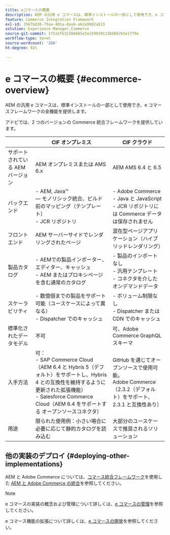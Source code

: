 ```yaml
---
title: eコマースの概要
description: AEM の汎用 e コマースは、標準インストールの一部として使用でき、e コマースフレームワークの全機能を提供します。
feature: Commerce Integration Framework
exl-id: 3567bd28-73aa-401a-8aa9-a62a99d2a613
solution: Experience Manager,Commerce
source-git-commit: 1751bfb32386685e3a159939113b9667b5e17f0e
workflow-type: tm+mt
source-wordcount: '268'
ht-degree: 92%

---
```


# e コマースの概要 {#ecommerce-overview}

AEM の汎用 e コマースは、標準インストールの一部として使用でき、e コマースフレームワークの全機能を提供します。

アドビでは、2 つのバージョンの Commerce 統合フレームワークを提供しています。

|                         | CIF オンプレミス | CIF クラウド |
|-------------------------|--------------------------------------------------------------------------------------------------------------------------------------------------------------------------------------------------------|------------------------------------------------------------------------------------------------------------------------|
| サポートされている AEM バージョン | AEM オンプレミスまたは AMS 6.x | AEM AMS 6.4 と 6.5 |
| バックエンド | - AEM, Java™ <br>  — モノリシック統合、ビルド前のマッピング（テンプレート）<br> - JCR リポジトリ | - Adobe Commerce <br>- Java と JavaScript <br>- JCR リポジトリには Commerce データは保存されません |
| フロントエンド | AEM サーバーサイドでレンダリングされたページ | 混在型ページアプリケーション（ハイブリッドレンダリング） |
| 製品カタログ | - AEMでの製品インポーター、エディター、キャッシュ <br>- AEM またはプロキシページを含む通常のカタログ | - 製品のインポートなし <br>- 汎用テンプレート <br> - コネクタを介したオンデマンドデータ |
| スケーラビリティ | - 数億個までの製品をサポート可能（ユースケースによって異なる） <br> - Dispatcher でのキャッシュ | - ボリューム制限なし <br>- Dispatcher または CDN でのキャッシュ |
| 標準化されたデータモデル | 不可 | 可、Adobe Commerce GraphQL スキーマ |
| 入手方法 | 可：<br> - SAP Commerce Cloud（AEM 6.4 と Hybris 5（デフォルト）をサポートし、Hybris 4 との互換性を維持するように更新された拡張機能）<br>- Salesforce Commerce Cloud（AEM 6.4 をサポートする オープンソースコネクタ） | GitHub を通じてオープンソースで使用可能。<br> Adobe Commerce（2.3.2（デフォルト）をサポート、2.3.1 と互換性あり） |
| 用途 | 限られた使用例：小さい場合に必要に応じて静的カタログを読み込む | 大部分のユースケースで推奨されるソリューション |


## 他の実装のデプロイ {#deploying-other-implementations}

AEM と Adobe Commerce については、[コマース統合フレームワーク](/help/commerce/cif/introduction.md)を使用した [AEM と Adobe Commerce の統合](/help/commerce/cif/integrating/magento.md)を参照してください。

>[!NOTE]
>
>e コマースの実装の概念および管理について詳しくは、[e コマースの管理](/help/commerce/cif-classic/administering/ecommerce.md)を参照してください。
>
>e コマース機能の拡張について詳しくは、[e コマースの開発](/help/commerce/cif-classic/developing/ecommerce.md)を参照してください。
